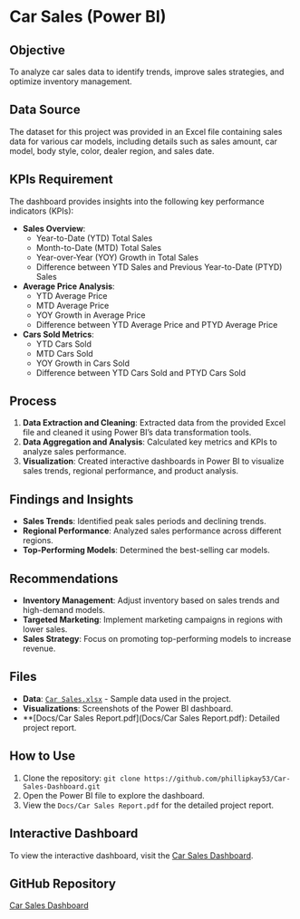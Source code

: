 # Car Sales (Power BI)

## Objective
To analyze car sales data to identify trends, improve sales strategies, and optimize inventory management.

## Data Source
The dataset for this project was provided in an Excel file containing sales data for various car models, including details such as sales amount, car model, body style, color, dealer region, and sales date.

## KPIs Requirement
The dashboard provides insights into the following key performance indicators (KPIs):
- **Sales Overview**:
  - Year-to-Date (YTD) Total Sales
  - Month-to-Date (MTD) Total Sales
  - Year-over-Year (YOY) Growth in Total Sales
  - Difference between YTD Sales and Previous Year-to-Date (PTYD) Sales
- **Average Price Analysis**:
  - YTD Average Price
  - MTD Average Price
  - YOY Growth in Average Price
  - Difference between YTD Average Price and PTYD Average Price
- **Cars Sold Metrics**:
  - YTD Cars Sold
  - MTD Cars Sold
  - YOY Growth in Cars Sold
  - Difference between YTD Cars Sold and PTYD Cars Sold
 
## Process
1. **Data Extraction and Cleaning**: Extracted data from the provided Excel file and cleaned it using Power BI’s data transformation tools.
2. **Data Aggregation and Analysis**: Calculated key metrics and KPIs to analyze sales performance.
3. **Visualization**: Created interactive dashboards in Power BI to visualize sales trends, regional performance, and product analysis.

## Findings and Insights
- **Sales Trends**: Identified peak sales periods and declining trends.
- **Regional Performance**: Analyzed sales performance across different regions.
- **Top-Performing Models**: Determined the best-selling car models.

## Recommendations
- **Inventory Management**: Adjust inventory based on sales trends and high-demand models.
- **Targeted Marketing**: Implement marketing campaigns in regions with lower sales.
- **Sales Strategy**: Focus on promoting top-performing models to increase revenue.

## Files
- **Data**: [`Car Sales.xlsx`](https://github.com/phillipkay53/Car-Sales-Dashboard/raw/main/Data/Car%20Sales.xlsx) - Sample data used in the project.
- **Visualizations**: Screenshots of the Power BI dashboard.
- **[Docs/Car Sales Report.pdf](Docs/Car Sales Report.pdf): Detailed project report.


## How to Use
1. Clone the repository: `git clone https://github.com/phillipkay53/Car-Sales-Dashboard.git`
2. Open the Power BI file to explore the dashboard.
3. View the `Docs/Car Sales Report.pdf` for the detailed project report.

## Interactive Dashboard
To view the interactive dashboard, visit the [Car Sales Dashboard](https://app.powerbi.com/reportEmbed?reportId=2a728846-bb64-4a69-b150-5d495231a932&autoAuth=true&ctid=c9c31096-0c85-4235-b1b6-a7c85ede6676).

## GitHub Repository
[Car Sales Dashboard](https://github.com/phillipkay53/Car-Sales-Dashboard.git)
